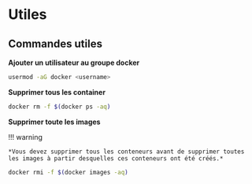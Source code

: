 # Utiles

## Commandes utiles

**Ajouter un utilisateur au groupe docker**

```bash
usermod -aG docker <username>
```

**Supprimer tous les container**

```bash
docker rm -f $(docker ps -aq)
```

**Supprimer toute les images**

!!! warning

    *Vous devez supprimer tous les conteneurs avant de supprimer toutes les images à partir desquelles ces conteneurs ont été créés.*

```bash
docker rmi -f $(docker images -aq)
```